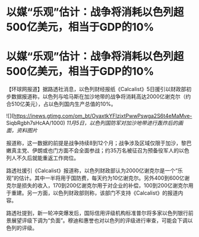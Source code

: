 # 以媒“乐观”估计：战争将消耗以色列超500亿美元，相当于GDP的10%

# 以媒“乐观”估计：战争将消耗以色列超500亿美元，相当于GDP的10%

【环球网报道】据路透社消息，以色列财经报纸《Calcalist》5日援引以财政部初步数据报道称，以色列与哈马斯在加沙地带的战争将消耗高达2000亿谢克尔（约合510亿美元），占以色列国内生产总值的10%。

![](https://inews.gtimg.com/om_bt/OyaxtkYFlzjxtPwwPswga2S6t4eMaMve-
SiqbRgbh7sHcAA/1000) _11月5日，以色列国防军对加沙地带进行轰炸后的画面，资料图片_

报道称，这一数据的前提是战争持续8到12个月；战争涉及区域仅限于加沙，黎巴嫩真主党、伊朗或也门方面不会全面参战；约35万名被征召为预备役军人的以色列人不久后就能重返工作岗位。

路透社援引《Calcalist》报道称，以色列财政部认为2000亿谢克尔是一个“乐观”的估计。其中一半将用于国防费，每天约为10亿谢克尔。另外400到600亿谢克尔是损失的收入，170到200亿谢克尔用于对企业的补偿，100到200亿谢克尔用于重建。另一方面，以色列财政部则称，该部门不支持《Calcalist》的报道内容。

路透社提到，新一轮冲突爆发后，国际信用评级机构标准普尔将多家以色列银行前景展望评级下调为“负面”。穆迪和惠誉也对以色列的评级进行审查，可能会下调以色列的评级。

